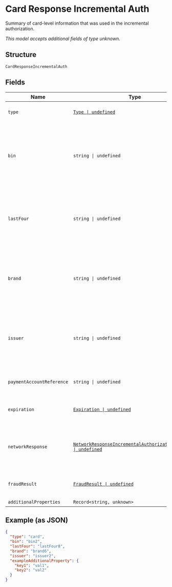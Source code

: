 
# Card Response Incremental Auth

Summary of card-level information that was used in the incremental authorization.

*This model accepts additional fields of type unknown.*

## Structure

`CardResponseIncrementalAuth`

## Fields

| Name | Type | Tags | Description |
|  --- | --- | --- | --- |
| `type` | [`Type \| undefined`](../../doc/models/type.md) | Optional | Type of payment method. |
| `bin` | `string \| undefined` | Optional | BIN (Bank Identification Number) for the card.<br><br>**Constraints**: *Minimum Length*: `6`, *Maximum Length*: `8` |
| `lastFour` | `string \| undefined` | Optional | Last four digits of the card.<br><br>**Constraints**: *Minimum Length*: `4`, *Maximum Length*: `4` |
| `brand` | `string \| undefined` | Optional | Card logo/brand of the card.<br><br>**Constraints**: *Minimum Length*: `1`, *Maximum Length*: `20` |
| `issuer` | `string \| undefined` | Optional | Issuer/bank of the card (if known).<br><br>**Constraints**: *Minimum Length*: `1`, *Maximum Length*: `50` |
| `paymentAccountReference` | `string \| undefined` | Optional | Issuer payment account reference. |
| `expiration` | [`Expiration \| undefined`](../../doc/models/expiration.md) | Optional | Information about the expiration date. |
| `networkResponse` | [`NetworkResponseIncrementalAuthorizationResponse \| undefined`](../../doc/models/network-response-incremental-authorization-response.md) | Optional | Unaltered response data from the downstream acquirer or issuer. |
| `fraudResult` | [`FraudResult \| undefined`](../../doc/models/fraud-result.md) | Optional | Results of an optional Fraud Check. |
| `additionalProperties` | `Record<string, unknown>` | Optional | - |

## Example (as JSON)

```json
{
  "type": "card",
  "bin": "bin2",
  "lastFour": "lastFour8",
  "brand": "brand6",
  "issuer": "issuer2",
  "exampleAdditionalProperty": {
    "key1": "val1",
    "key2": "val2"
  }
}
```

